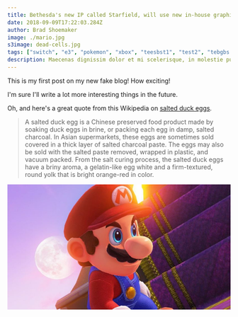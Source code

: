 ```yaml
---
title: Bethesda's new IP called Starfield, will use new in-house graphics engine and precede next Elder Scrolls game in release schedule
date: 2018-09-09T17:22:03.284Z
author: Brad Shoemaker
image: ./mario.jpg
s3image: dead-cells.jpg
tags: ["switch", "e3", "pokemon", "xbox", "teesbst1", "test2", "tebgbs fgerst3", "test4", "tererger st5", "test6"]
description: Maecenas dignissim dolor et mi scelerisque, in molestie purus faucibus. Ut a lacus dui. Quisque ornare, nisl in semper luctus, dui nulla lacinia neque, non porttitor massa ante a nunc.
---
```


This is my first post on my new fake blog! How exciting!

I'm sure I'll write a lot more interesting things in the future.

Oh, and here's a great quote from this Wikipedia on
[salted duck eggs](http://en.wikipedia.org/wiki/Salted_duck_egg).

> A salted duck egg is a Chinese preserved food product made by soaking duck
> eggs in brine, or packing each egg in damp, salted charcoal. In Asian
> supermarkets, these eggs are sometimes sold covered in a thick layer of salted
> charcoal paste. The eggs may also be sold with the salted paste removed,
> wrapped in plastic, and vacuum packed. From the salt curing process, the
> salted duck eggs have a briny aroma, a gelatin-like egg white and a
> firm-textured, round yolk that is bright orange-red in color.

![Mario](./mario.jpg)
